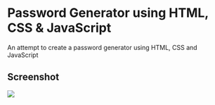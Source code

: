 
# Password Generator using HTML, CSS & JavaScript

An attempt to create a password generator using HTML, CSS and JavaScript
## Screenshot

![](https://user-images.githubusercontent.com/94695669/222904543-2feda085-41bd-4a55-ba83-a976239d628a.png)

